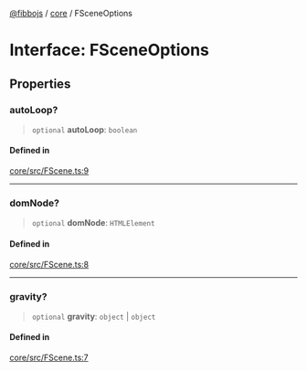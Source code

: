 [@fibbojs](/api/index) / [core](/api/core) / FSceneOptions

# Interface: FSceneOptions

## Properties

### autoLoop?

> `optional` **autoLoop**: `boolean`

#### Defined in

[core/src/FScene.ts:9](https://github.com/fibbojs/fibbo/blob/b496854a6f37e79caf42562bf7512dfda8184f7a/packages/core/src/FScene.ts#L9)

***

### domNode?

> `optional` **domNode**: `HTMLElement`

#### Defined in

[core/src/FScene.ts:8](https://github.com/fibbojs/fibbo/blob/b496854a6f37e79caf42562bf7512dfda8184f7a/packages/core/src/FScene.ts#L8)

***

### gravity?

> `optional` **gravity**: `object` \| `object`

#### Defined in

[core/src/FScene.ts:7](https://github.com/fibbojs/fibbo/blob/b496854a6f37e79caf42562bf7512dfda8184f7a/packages/core/src/FScene.ts#L7)
